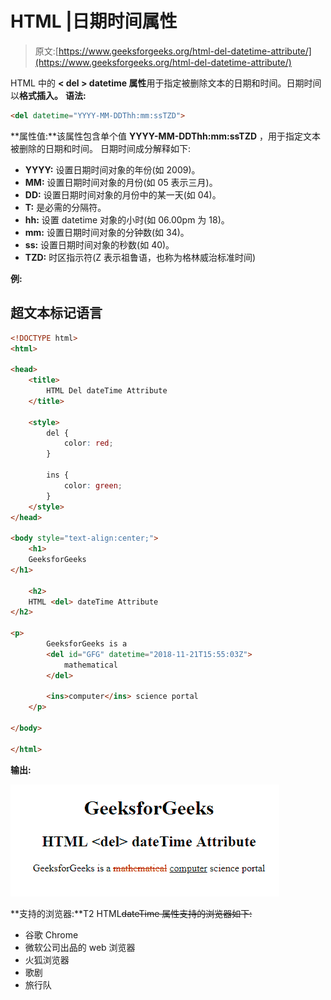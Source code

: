 # HTML |日期时间属性

> 原文:[https://www.geeksforgeeks.org/html-del-datetime-attribute/](https://www.geeksforgeeks.org/html-del-datetime-attribute/)

HTML 中的 **< del > datetime 属性**用于指定被删除文本的日期和时间。日期时间以**格式插入。**
**语法:**

```html
<del datetime="YYYY-MM-DDThh:mm:ssTZD"> 
```

**属性值:**该属性包含单个值 **YYYY-MM-DDThh:mm:ssTZD** ，用于指定文本被删除的日期和时间。
日期时间成分解释如下:

*   **YYYY:** 设置日期时间对象的年份(如 2009)。
*   **MM:** 设置日期时间对象的月份(如 05 表示三月)。
*   **DD:** 设置日期时间对象的月份中的某一天(如 04)。
*   **T:** 是必需的分隔符。
*   **hh:** 设置 datetime 对象的小时(如 06.00pm 为 18)。
*   **mm:** 设置日期时间对象的分钟数(如 34)。
*   **ss:** 设置日期时间对象的秒数(如 40)。
*   **TZD:** 时区指示符(Z 表示祖鲁语，也称为格林威治标准时间)

**例:**

## 超文本标记语言

```html
<!DOCTYPE html>
<html>

<head>
    <title>
        HTML Del dateTime Attribute
    </title>

    <style>
        del {
            color: red;
        }

        ins {
            color: green;
        }
    </style>
</head>

<body style="text-align:center;">
    <h1>
    GeeksforGeeks
</h1>

    <h2>
    HTML <del> dateTime Attribute
</h2>

<p>
        GeeksforGeeks is a
        <del id="GFG" datetime="2018-11-21T15:55:03Z">
            mathematical
        </del>

        <ins>computer</ins> science portal
    </p>

</body>

</html>                   
```

**输出:**

![](img/7b02b26fe82dcd9682f50c84a1a59bf4.png)

**支持的浏览器:**T2 HTML<del>dateTime 属性支持的浏览器如下:

*   谷歌 Chrome
*   微软公司出品的 web 浏览器
*   火狐浏览器
*   歌剧
*   旅行队